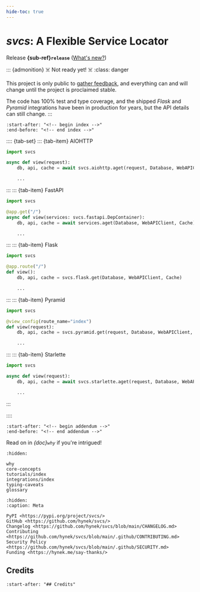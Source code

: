 ```yaml
---
hide-toc: true
---
```


# *svcs*: A Flexible Service Locator

Release **{sub-ref}`release`**  ([What's new?](https://github.com/hynek/svcs/blob/main/CHANGELOG.md))

::: {admonition} ☠️ Not ready yet! ☠️
:class: danger

This project is only public to [gather feedback](https://github.com/hynek/svcs/discussions), and everything can and will change until the project is proclaimed stable.

The code has 100% test and type coverage, and the shipped *Flask* and *Pyramid* integrations have been in production for years, but the API details can still change.
:::

```{include} ../README.md
:start-after: "<!-- begin index -->"
:end-before: "<!-- end index -->"
```

<!-- begin tabbed teaser -->
<!--
; skip: start
-->
:::: {tab-set}
::: {tab-item} AIOHTTP
```python
import svcs

async def view(request):
    db, api, cache = await svcs.aiohttp.aget(request, Database, WebAPIClient, Cache)

    ...
```
:::
::: {tab-item} FastAPI
```python
import svcs

@app.get("/")
async def view(services: svcs.fastapi.DepContainer):
    db, api, cache = await services.aget(Database, WebAPIClient, Cache)

    ...
```
:::
::: {tab-item} Flask
```python
import svcs

@app.route("/")
def view():
    db, api, cache = svcs.flask.get(Database, WebAPIClient, Cache)

    ...
```
:::
::: {tab-item} Pyramid
```python
import svcs

@view_config(route_name="index")
def view(request):
    db, api, cache = svcs.pyramid.get(request, Database, WebAPIClient, Cache)

    ...
```
:::
::: {tab-item} Starlette
```python
import svcs

async def view(request):
    db, api, cache = await svcs.starlette.aget(request, Database, WebAPIClient, Cache)

    ...
```
:::

::::
<!-- end tabbed teaser -->

```{include} ../README.md
:start-after: "<!-- begin addendum -->"
:end-before: "<!-- end addendum -->"
```

Read on in *{doc}`why`* if you're intrigued!

```{toctree}
:hidden:

why
core-concepts
tutorials/index
integrations/index
typing-caveats
glossary
```

```{toctree}
:hidden:
:caption: Meta

PyPI <https://pypi.org/project/svcs/>
GitHub <https://github.com/hynek/svcs/>
Changelog <https://github.com/hynek/svcs/blob/main/CHANGELOG.md>
Contributing <https://github.com/hynek/svcs/blob/main/.github/CONTRIBUTING.md>
Security Policy <https://github.com/hynek/svcs/blob/main/.github/SECURITY.md>
Funding <https://hynek.me/say-thanks/>
```


## Credits

```{include} ../README.md
:start-after: "## Credits"
```
